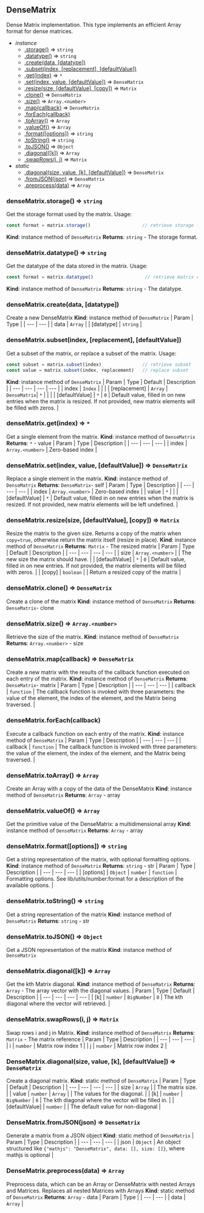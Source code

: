 <a name="DenseMatrix"></a>
## DenseMatrix
Dense Matrix implementation. This type implements an efficient Array format
for dense matrices.
* _instance_
	* [.storage()](#DenseMatrix+storage) ⇒ <code>string</code>
	* [.datatype()](#DenseMatrix+datatype) ⇒ <code>string</code>
	* [.create(data, [datatype])](#DenseMatrix+create)
	* [.subset(index, [replacement], [defaultValue])](#DenseMatrix+subset)
	* [.get(index)](#DenseMatrix+get) ⇒ <code>\*</code>
	* [.set(index, value, [defaultValue])](#DenseMatrix+set) ⇒ <code>DenseMatrix</code>
	* [.resize(size, [defaultValue], [copy])](#DenseMatrix+resize) ⇒ <code>Matrix</code>
	* [.clone()](#DenseMatrix+clone) ⇒ <code>DenseMatrix</code>
	* [.size()](#DenseMatrix+size) ⇒ <code>Array.&lt;number&gt;</code>
	* [.map(callback)](#DenseMatrix+map) ⇒ <code>DenseMatrix</code>
	* [.forEach(callback)](#DenseMatrix+forEach)
	* [.toArray()](#DenseMatrix+toArray) ⇒ <code>Array</code>
	* [.valueOf()](#DenseMatrix+valueOf) ⇒ <code>Array</code>
	* [.format([options])](#DenseMatrix+format) ⇒ <code>string</code>
	* [.toString()](#DenseMatrix+toString) ⇒ <code>string</code>
	* [.toJSON()](#DenseMatrix+toJSON) ⇒ <code>Object</code>
	* [.diagonal([k])](#DenseMatrix+diagonal) ⇒ <code>Array</code>
	* [.swapRows(i, j)](#DenseMatrix+swapRows) ⇒ <code>Matrix</code>
* _static_
	* [.diagonal(size, value, [k], [defaultValue])](#DenseMatrix.diagonal) ⇒ <code>DenseMatrix</code>
	* [.fromJSON(json)](#DenseMatrix.fromJSON) ⇒ <code>DenseMatrix</code>
	* [.preprocess(data)](#DenseMatrix.preprocess) ⇒ <code>Array</code>
<a name="DenseMatrix+storage"></a>
### denseMatrix.storage() ⇒ <code>string</code>
Get the storage format used by the matrix.
Usage:
```js
const format = matrix.storage()                   // retrieve storage format
```
**Kind**: instance method of <code>DenseMatrix</code>
**Returns**: <code>string</code> - The storage format.
<a name="DenseMatrix+datatype"></a>
### denseMatrix.datatype() ⇒ <code>string</code>
Get the datatype of the data stored in the matrix.
Usage:
```js
const format = matrix.datatype()                   // retrieve matrix datatype
```
**Kind**: instance method of <code>DenseMatrix</code>
**Returns**: <code>string</code> - The datatype.
<a name="DenseMatrix+create"></a>
### denseMatrix.create(data, [datatype])
Create a new DenseMatrix
**Kind**: instance method of <code>DenseMatrix</code>
| Param | Type |
| --- | --- |
| data | <code>Array</code> |
| [datatype] | <code>string</code> |
<a name="DenseMatrix+subset"></a>
### denseMatrix.subset(index, [replacement], [defaultValue])
Get a subset of the matrix, or replace a subset of the matrix.
Usage:
```js
const subset = matrix.subset(index)               // retrieve subset
const value = matrix.subset(index, replacement)   // replace subset
```
**Kind**: instance method of <code>DenseMatrix</code>
| Param | Type | Default | Description |
| --- | --- | --- | --- |
| index | <code>Index</code> |  |  |
| [replacement] | <code>Array</code> &#124; <code>DenseMatrix</code>&#124; <code>\*</code> |  |  |
| [defaultValue] | <code>\*</code> | <code>0</code> | Default value, filled in on new entries when                                  the matrix is resized. If not provided,                                  new matrix elements will be filled with zeros. |
<a name="DenseMatrix+get"></a>
### denseMatrix.get(index) ⇒ <code>\*</code>
Get a single element from the matrix.
**Kind**: instance method of <code>DenseMatrix</code>
**Returns**: <code>\*</code> - value
| Param | Type | Description |
| --- | --- | --- |
| index | <code>Array.&lt;number&gt;</code> | Zero-based index |
<a name="DenseMatrix+set"></a>
### denseMatrix.set(index, value, [defaultValue]) ⇒ <code>DenseMatrix</code>
Replace a single element in the matrix.
**Kind**: instance method of <code>DenseMatrix</code>
**Returns**: <code>DenseMatrix</code>- self
| Param | Type | Description |
| --- | --- | --- |
| index | <code>Array.&lt;number&gt;</code> | Zero-based index |
| value | <code>\*</code> |  |
| [defaultValue] | <code>\*</code> | Default value, filled in on new entries when                                  the matrix is resized. If not provided,                                  new matrix elements will be left undefined. |
<a name="DenseMatrix+resize"></a>
### denseMatrix.resize(size, [defaultValue], [copy]) ⇒ <code>Matrix</code>
Resize the matrix to the given size. Returns a copy of the matrix when
`copy=true`, otherwise return the matrix itself (resize in place).
**Kind**: instance method of <code>DenseMatrix</code>
**Returns**: <code>Matrix</code> - The resized matrix
| Param | Type | Default | Description |
| --- | --- | --- | --- |
| size | <code>Array.&lt;number&gt;</code> |  | The new size the matrix should have. |
| [defaultValue] | <code>\*</code> | <code>0</code> | Default value, filled in on new entries.                                  If not provided, the matrix elements will                                  be filled with zeros. |
| [copy] | <code>boolean</code> |  | Return a resized copy of the matrix |
<a name="DenseMatrix+clone"></a>
### denseMatrix.clone() ⇒ <code>DenseMatrix</code>
Create a clone of the matrix
**Kind**: instance method of <code>DenseMatrix</code>
**Returns**: <code>DenseMatrix</code>- clone
<a name="DenseMatrix+size"></a>
### denseMatrix.size() ⇒ <code>Array.&lt;number&gt;</code>
Retrieve the size of the matrix.
**Kind**: instance method of <code>DenseMatrix</code>
**Returns**: <code>Array.&lt;number&gt;</code> - size
<a name="DenseMatrix+map"></a>
### denseMatrix.map(callback) ⇒ <code>DenseMatrix</code>
Create a new matrix with the results of the callback function executed on
each entry of the matrix.
**Kind**: instance method of <code>DenseMatrix</code>
**Returns**: <code>DenseMatrix</code>- matrix
| Param | Type | Description |
| --- | --- | --- |
| callback | <code>function</code> | The callback function is invoked with three                              parameters: the value of the element, the index                              of the element, and the Matrix being traversed. |
<a name="DenseMatrix+forEach"></a>
### denseMatrix.forEach(callback)
Execute a callback function on each entry of the matrix.
**Kind**: instance method of <code>DenseMatrix</code>
| Param | Type | Description |
| --- | --- | --- |
| callback | <code>function</code> | The callback function is invoked with three                              parameters: the value of the element, the index                              of the element, and the Matrix being traversed. |
<a name="DenseMatrix+toArray"></a>
### denseMatrix.toArray() ⇒ <code>Array</code>
Create an Array with a copy of the data of the DenseMatrix
**Kind**: instance method of <code>DenseMatrix</code>
**Returns**: <code>Array</code> - array
<a name="DenseMatrix+valueOf"></a>
### denseMatrix.valueOf() ⇒ <code>Array</code>
Get the primitive value of the DenseMatrix: a multidimensional array
**Kind**: instance method of <code>DenseMatrix</code>
**Returns**: <code>Array</code> - array
<a name="DenseMatrix+format"></a>
### denseMatrix.format([options]) ⇒ <code>string</code>
Get a string representation of the matrix, with optional formatting options.
**Kind**: instance method of <code>DenseMatrix</code>
**Returns**: <code>string</code> - str
| Param | Type | Description |
| --- | --- | --- |
| [options] | <code>Object</code> &#124; <code>number</code> &#124; <code>function</code> | Formatting options. See                                                lib/utils/number:format for a                                                description of the available                                                options. |
<a name="DenseMatrix+toString"></a>
### denseMatrix.toString() ⇒ <code>string</code>
Get a string representation of the matrix
**Kind**: instance method of <code>DenseMatrix</code>
**Returns**: <code>string</code> - str
<a name="DenseMatrix+toJSON"></a>
### denseMatrix.toJSON() ⇒ <code>Object</code>
Get a JSON representation of the matrix
**Kind**: instance method of <code>DenseMatrix</code>
<a name="DenseMatrix+diagonal"></a>
### denseMatrix.diagonal([k]) ⇒ <code>Array</code>
Get the kth Matrix diagonal.
**Kind**: instance method of <code>DenseMatrix</code>
**Returns**: <code>Array</code> - The array vector with the diagonal values.
| Param | Type | Default | Description |
| --- | --- | --- | --- |
| [k] | <code>number</code> &#124; <code>BigNumber</code> | <code>0</code> | The kth diagonal where the vector will retrieved. |
<a name="DenseMatrix+swapRows"></a>
### denseMatrix.swapRows(i, j) ⇒ <code>Matrix</code>
Swap rows i and j in Matrix.
**Kind**: instance method of <code>DenseMatrix</code>
**Returns**: <code>Matrix</code> - The matrix reference
| Param | Type | Description |
| --- | --- | --- |
| i | <code>number</code> | Matrix row index 1 |
| j | <code>number</code> | Matrix row index 2 |
<a name="DenseMatrix.diagonal"></a>
### DenseMatrix.diagonal(size, value, [k], [defaultValue]) ⇒ <code>DenseMatrix</code>
Create a diagonal matrix.
**Kind**: static method of <code>DenseMatrix</code>
| Param | Type | Default | Description |
| --- | --- | --- | --- |
| size | <code>Array</code> |  | The matrix size. |
| value | <code>number</code> &#124; <code>Array</code> |  | The values for the diagonal. |
| [k] | <code>number</code> &#124; <code>BigNumber</code> | <code>0</code> | The kth diagonal where the vector will be filled in. |
| [defaultValue] | <code>number</code> |  | The default value for non-diagonal |
<a name="DenseMatrix.fromJSON"></a>
### DenseMatrix.fromJSON(json) ⇒ <code>DenseMatrix</code>
Generate a matrix from a JSON object
**Kind**: static method of <code>DenseMatrix</code>
| Param | Type | Description |
| --- | --- | --- |
| json | <code>Object</code> | An object structured like                       `{"mathjs": "DenseMatrix", data: [], size: []}`,                       where mathjs is optional |
<a name="DenseMatrix.preprocess"></a>
### DenseMatrix.preprocess(data) ⇒ <code>Array</code>
Preprocess data, which can be an Array or DenseMatrix with nested Arrays and
Matrices. Replaces all nested Matrices with Arrays
**Kind**: static method of <code>DenseMatrix</code>
**Returns**: <code>Array</code> - data
| Param | Type |
| --- | --- |
| data | <code>Array</code> |

